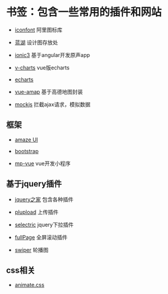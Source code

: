# 书签：包含一些常用的插件和网站  
  
- [iconfont](http://www.iconfont.cn/) 阿里图标库  
  
- [蓝湖](https://lanhuapp.com/web/#/user/login?inviteSign=1)  设计图存放处  
  
- [ionic3](https://ionicframework.com/docs/)  基于angular开发原声app  
  
- [v-charts](https://v-charts.js.org/#/)  vue版echarts  
  
- [echarts](http://echarts.baidu.com/index.html)  

- [vue-amap](https://elemefe.github.io/vue-amap/#/zh-cn/introduction/install)  基于高德地图封装

- [mockjs](http://mockjs.com) 拦截ajax请求，模拟数据
  
## 框架  
  
- [amaze UI](http://amazeui.org/css/icon)  
  
- [bootstrap](https://v3.bootcss.com/css/)  

- [mp-vue](http://mpvue.com/mpvue/quickstart/)  vue开发小程序

## 基于jquery插件  
  
- [jquery之家](http://www.htmleaf.com/)  包含各种插件  
  
- [plupload](http://www.cnblogs.com/2050/p/3913184.html)  上传插件   

- [selectric](http://selectric.js.org/) jquery下拉插件     

- [fullPage](https://github.com/alvarotrigo/fullPage.js)  全屏滚动插件  

- [swiper](https://www.swiper.com.cn/)  轮播图

## css相关  
- [animate.css](https://daneden.github.io/animate.css/)